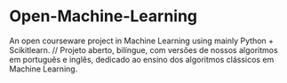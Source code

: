 # Open-Machine-Learning
An open courseware project in Machine Learning using mainly Python + Scikitlearn. // Projeto aberto, bilíngue, com versões de nossos algoritmos em português e inglês, dedicado ao ensino dos algoritmos clássicos em Machine Learning.
